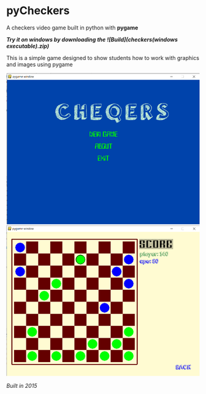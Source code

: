 # **pyCheckers**
A checkers video game built in python with **pygame**


***Try it on windows by downloading the ![Build](checkers(windows executable).zip)***

This is a simple game designed to show students how to work with graphics and images using pygame

![Intro](screenshots/1.png)
![game](screenshots/2.png)

_Built in 2015_
